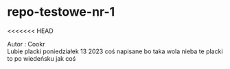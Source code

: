 # repo-testowe-nr-1

<<<<<<< HEAD

Autor : Cookr  
Lubie placki
poniedziałek 13 2023
coś napisane bo taka wola nieba 
te placki to po wiedeńsku jak coś
